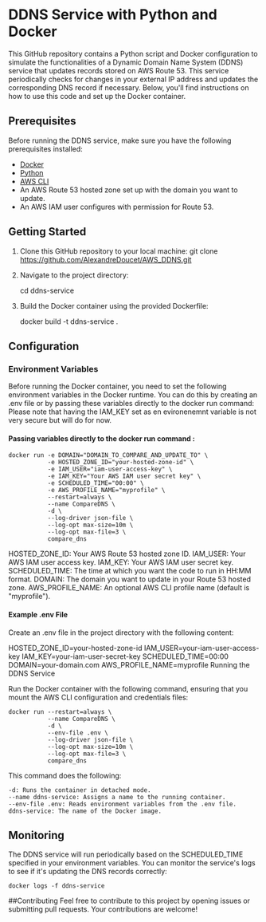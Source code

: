 # DDNS Service with Python and Docker
This GitHub repository contains a Python script and Docker configuration to simulate the functionalities of a Dynamic Domain Name System (DDNS) service that updates records stored on AWS Route 53. This service periodically checks for changes in your external IP address and updates the corresponding DNS record if necessary. Below, you'll find instructions on how to use this code and set up the Docker container.

## Prerequisites
Before running the DDNS service, make sure you have the following prerequisites installed:

- [Docker](https://www.docker.com/)
- [Python](https://www.python.org/)
- [AWS CLI](https://aws.amazon.com/cli/)
- An AWS Route 53 hosted zone set up with the domain you want to update.
- An AWS IAM user configures with permission for Route 53.

## Getting Started
1. Clone this GitHub repository to your local machine:
git clone https://github.com/AlexandreDoucet/AWS_DDNS.git

2. Navigate to the project directory:

	cd ddns-service

4. Build the Docker container using the provided Dockerfile:

	docker build -t ddns-service .

## Configuration

### Environment Variables
Before running the Docker container, you need to set the following environment variables in the Docker runtime. You can do this by creating an .env file or by passing these variables directly to the docker run command:
Please note that having the IAM_KEY set as en evironenemnt variable is not very secure but will do for now.

#### Passing variables directly to the docker run command :

	docker run -e DOMAIN="DOMAIN_TO_COMPARE_AND_UPDATE_TO" \
	           -e HOSTED_ZONE_ID="your-hosted-zone-id" \
	           -e IAM_USER="iam-user-access-key" \
	           -e IAM_KEY="Your AWS IAM user secret key" \
	           -e SCHEDULED_TIME="00:00" \
	           -e AWS_PROFILE_NAME="myprofile" \
	           --restart=always \
	           --name CompareDNS \
	           -d \
	           --log-driver json-file \
	           --log-opt max-size=10m \
	           --log-opt max-file=3 \
	           compare_dns

HOSTED_ZONE_ID: Your AWS Route 53 hosted zone ID.
IAM_USER: Your AWS IAM user access key.
IAM_KEY: Your AWS IAM user secret key.
SCHEDULED_TIME: The time at which you want the code to run in HH:MM format.
DOMAIN: The domain you want to update in your Route 53 hosted zone.
AWS_PROFILE_NAME: An optional AWS CLI profile name (default is "myprofile").
	
#### Example .env File
Create an .env file in the project directory with the following content:

HOSTED_ZONE_ID=your-hosted-zone-id
IAM_USER=your-iam-user-access-key
IAM_KEY=your-iam-user-secret-key
SCHEDULED_TIME=00:00
DOMAIN=your-domain.com
AWS_PROFILE_NAME=myprofile
Running the DDNS Service

Run the Docker container with the following command, ensuring that you mount the AWS CLI configuration and credentials files:

	docker run --restart=always \
	           --name CompareDNS \
	           -d \
	       	   --env-file .env \
	           --log-driver json-file \
	           --log-opt max-size=10m \
	           --log-opt max-file=3 \
	           compare_dns

This command does the following:

	-d: Runs the container in detached mode.
	--name ddns-service: Assigns a name to the running container.
	--env-file .env: Reads environment variables from the .env file.
	ddns-service: The name of the Docker image.

## Monitoring
The DDNS service will run periodically based on the SCHEDULED_TIME specified in your environment variables. 
You can monitor the service's logs to see if it's updating the DNS records correctly:

	docker logs -f ddns-service 

##Contributing
Feel free to contribute to this project by opening issues or submitting pull requests. Your contributions are welcome!












